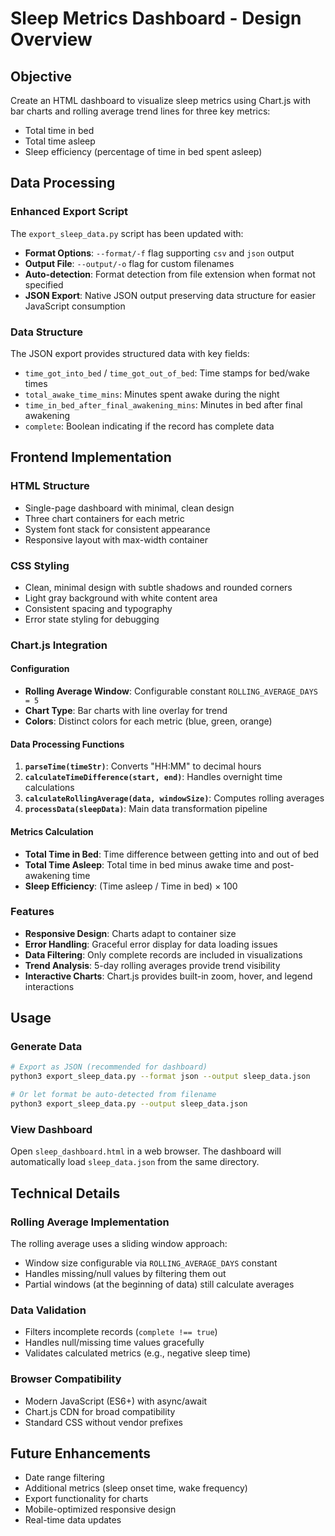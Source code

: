 # Sleep Metrics Dashboard - Design Overview

## Objective
Create an HTML dashboard to visualize sleep metrics using Chart.js with bar charts and rolling average trend lines for three key metrics:
- Total time in bed
- Total time asleep  
- Sleep efficiency (percentage of time in bed spent asleep)

## Data Processing

### Enhanced Export Script
The `export_sleep_data.py` script has been updated with:
- **Format Options**: `--format/-f` flag supporting `csv` and `json` output
- **Output File**: `--output/-o` flag for custom filenames
- **Auto-detection**: Format detection from file extension when format not specified
- **JSON Export**: Native JSON output preserving data structure for easier JavaScript consumption

### Data Structure
The JSON export provides structured data with key fields:
- `time_got_into_bed` / `time_got_out_of_bed`: Time stamps for bed/wake times
- `total_awake_time_mins`: Minutes spent awake during the night
- `time_in_bed_after_final_awakening_mins`: Minutes in bed after final awakening
- `complete`: Boolean indicating if the record has complete data

## Frontend Implementation

### HTML Structure
- Single-page dashboard with minimal, clean design
- Three chart containers for each metric
- System font stack for consistent appearance
- Responsive layout with max-width container

### CSS Styling
- Clean, minimal design with subtle shadows and rounded corners
- Light gray background with white content area
- Consistent spacing and typography
- Error state styling for debugging

### Chart.js Integration

#### Configuration
- **Rolling Average Window**: Configurable constant `ROLLING_AVERAGE_DAYS = 5`
- **Chart Type**: Bar charts with line overlay for trend
- **Colors**: Distinct colors for each metric (blue, green, orange)

#### Data Processing Functions
1. **`parseTime(timeStr)`**: Converts "HH:MM" to decimal hours
2. **`calculateTimeDifference(start, end)`**: Handles overnight time calculations
3. **`calculateRollingAverage(data, windowSize)`**: Computes rolling averages
4. **`processData(sleepData)`**: Main data transformation pipeline

#### Metrics Calculation
- **Total Time in Bed**: Time difference between getting into and out of bed
- **Total Time Asleep**: Total time in bed minus awake time and post-awakening time
- **Sleep Efficiency**: (Time asleep / Time in bed) × 100

### Features
- **Responsive Design**: Charts adapt to container size
- **Error Handling**: Graceful error display for data loading issues
- **Data Filtering**: Only complete records are included in visualizations
- **Trend Analysis**: 5-day rolling averages provide trend visibility
- **Interactive Charts**: Chart.js provides built-in zoom, hover, and legend interactions

## Usage

### Generate Data
```bash
# Export as JSON (recommended for dashboard)
python3 export_sleep_data.py --format json --output sleep_data.json

# Or let format be auto-detected from filename
python3 export_sleep_data.py --output sleep_data.json
```

### View Dashboard
Open `sleep_dashboard.html` in a web browser. The dashboard will automatically load `sleep_data.json` from the same directory.

## Technical Details

### Rolling Average Implementation
The rolling average uses a sliding window approach:
- Window size configurable via `ROLLING_AVERAGE_DAYS` constant
- Handles missing/null values by filtering them out
- Partial windows (at the beginning of data) still calculate averages

### Data Validation
- Filters incomplete records (`complete !== true`)
- Handles null/missing time values gracefully
- Validates calculated metrics (e.g., negative sleep time)

### Browser Compatibility
- Modern JavaScript (ES6+) with async/await
- Chart.js CDN for broad compatibility
- Standard CSS without vendor prefixes

## Future Enhancements
- Date range filtering
- Additional metrics (sleep onset time, wake frequency)
- Export functionality for charts
- Mobile-optimized responsive design
- Real-time data updates
